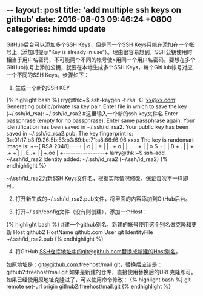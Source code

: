 --
layout: post
title: 'add multiple ssh keys on github'
date:   2016-08-03 09:46:24 +0800
categories: himdd update
---

GitHub后台可以添加多个SSH Keys，但是同一个SSH Keys只能在添加在一个帐号上（添加时提示“Key is already in use”）。理由很容易想到，SSH公钥使用时相当于用户名密码，不可能两个不同的帐号使>用同一个用户名密码。要想在多个GitHub帐号上添加公钥，就要在本地生成多个SSH Keys，每个GitHub帐号对应一个不同的SSH Keys。步骤如下：

1. 生成一个新的SSH KEY

{% highlight bash %}
rry@thk:~$ ssh-keygen -t rsa -C 'xx@xx.com'
Generating public/private rsa key pair.
Enter file in which to save the key (~/.ssh/id_rsa): ~/.ssh/id_rsa2 #这里输入一个新的ssh key文件名
Enter passphrase (empty for no passphrase):
Enter same passphrase again:
Your identification has been saved in ~/.ssh/id_rsa2.
Your public key has been saved in ~/.ssh/id_rsa2.pub.
The key fingerprint is:
3a:01:17:b3:f9:26:5b:53:b3:69:be:71:a8:66:f6:96 xxxx
The key is randomart image is:
+--[ RSA 2048]----+
|      o          |
|       =         |
|    . +   o      |
|     . . . +     |
|      o S +      |
|       B + .     |
|      +  .+ +    |
|       .E..+     |
|       +.oo      |
+-----------------+
larry@thk:~$ ssh-add ~/.ssh/id_rsa2
Identity added: ~/.ssh/id_rsa2 (~/.ssh/id_rsa2)
{% endhighlight %}

~/.ssh/id_rsa2为新SSH Keys文件名，根据实际情况修改，保证每次不一样即可。

2. 打开新生成的~/.ssh/id_rsa2.pub文件，将里面的内容添加到GitHub后台。

3. 打开~/.ssh/config文件（没有则创建），添加一个Host：

{% highlight bash %}
#建一个github别名，新建的帐号使用这个别名做克隆和更新
Host github2
HostName github.com
User git
IdentityFile ~/.ssh/id_rsa2.pub
{% endhighlight %}

4. 将GitHub SSH仓库地址中的git@github.com替换成新建的Host别名。

如原地址是：git@github.com:freehost/mail.git，替换后应该是：github2:freehost/mail.git
如果是新建的仓库，直接使用替换后的URL克隆即可。如果已经使用原地址克隆过了，可以使用命令修改：
{% highlight bash %}
git remote set-url origin github2:freehost/mail.git
{% endhighlight %}
